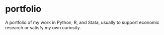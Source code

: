 # portfolio
A portfolio of my work in Python, R, and Stata, usually to support economic research or satisfy my own curiosity.
